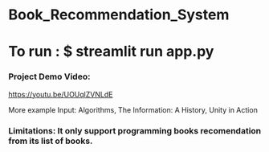 # Book_Recommendation_System
# To run :  $ streamlit run app.py
### Project Demo  Video:
https://youtu.be/UOUqlZVNLdE

More example Input: Algorithms, The Information: A History, Unity in Action

### Limitations: It only support programming books recomendation from its list of books.
